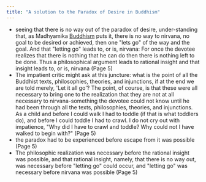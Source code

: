 ```yaml
---
title: "A solution to the Paradox of Desire in Buddhism"
---
```


- seeing that there is no way out of the paradox of desire, under-standing that, as Madhyamika [Buddhism](notes/Buddhism/Buddhism.md) puts it, there is no way to nirvana, no goal to be desired or achieved, then one "lets go" of the way and the goal. And that "letting go" leads to, or is, nirvana: For once the devotee realizes that there is nothing that he can do then there is nothing left to be done. Thus a philosophical argument leads to rational insight and that insight leads to, or is, nirvana (Page 5) 
- The impatient critic might ask at this juncture: what is the point of all the Buddhist texts, philosophies, theories, and injunctions, if at the end we are told merely, 'Let it all go'? The point, of course, is that these were all necessary to bring one to the realization that they are not at all necessary to nirvana-something the devotee could not know until he had been through all the texts, philosophies, theories, and injunctions. As a child and before I could walk I had to toddle (if that is what toddlers do), and before I could toddle I had to crawl. I do not cry out with impatience, "Why did I have to crawl and toddle? Why could not I have walked to begin with?" (Page 5) 
-  the paradox had to be experienced before escape from it was possible (Page 5) 
-  The philosophic realization was necessary before the rational insight was possible, and that rational insight, namely, that there is no way out, was necessary before "letting go" could occur, and "letting go" was necessary before nirvana was possible (Page 5) 

